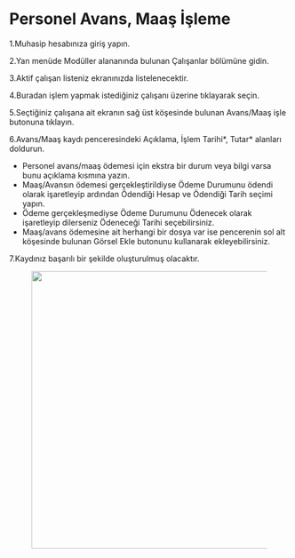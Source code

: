 # Personel Avans, Maaş İşleme

1.Muhasip hesabınıza giriş yapın.

2.Yan menüde Modüller alananında bulunan Çalışanlar bölümüne gidin.

3.Aktif çalışan listeniz ekranınızda listelenecektir.

4.Buradan işlem yapmak istediğiniz çalışanı üzerine tıklayarak seçin.

5.Seçtiğiniz çalışana ait ekranın sağ üst köşesinde bulunan Avans/Maaş işle butonuna tıklayın.

6.Avans/Maaş kaydı penceresindeki Açıklama, İşlem Tarihi\*, Tutar\* alanları doldurun.&#x20;

* Personel avans/maaş ödemesi için ekstra bir durum veya bilgi varsa bunu açıklama kısmına yazın.
* Maaş/Avansın ödemesi gerçekleştirildiyse Ödeme Durumunu ödendi olarak işaretleyip ardından Ödendiği Hesap ve Ödendiği Tarih seçimi yapın.
* Ödeme gerçekleşmediyse Ödeme Durumunu Ödenecek olarak işaretleyip dilerseniz Ödeneceği Tarihi seçebilirsiniz.
* Maaş/avans ödemesine ait herhangi bir dosya var ise pencerenin sol alt köşesinde bulunan Görsel Ekle butonunu kullanarak ekleyebilirsiniz.

7.Kaydınız başarılı bir şekilde oluşturulmuş olacaktır.

<figure><img src="https://cdn.muhasip.dev/drive/guides/image/b994d907-45d9-40b6-89a3-d6155802ca68.gif" alt="" height="500" width="800"><figcaption></figcaption></figure>
